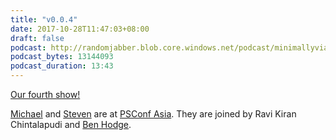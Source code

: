```yaml
---
title: "v0.0.4"
date: 2017-10-28T11:47:03+08:00
draft: false
podcast: http://randomjabber.blob.core.windows.net/podcast/minimallyviable_podcast-v0.0.4.mp3
podcast_bytes: 13144093
podcast_duration: 13:43
---
```


[Our fourth show!](http://randomjabber.blob.core.windows.net/podcast/minimallyviable_podcast-v0.0.4.mp3)

[Michael](https://twitter.com/migreene) and [Steven](https://twitter.com/stevenmurawski) are at [PSConf Asia](http://psconf.asia).  They are joined by Ravi Kiran Chintalapudi and [Ben Hodge](https://twitter.com/autonomousit).